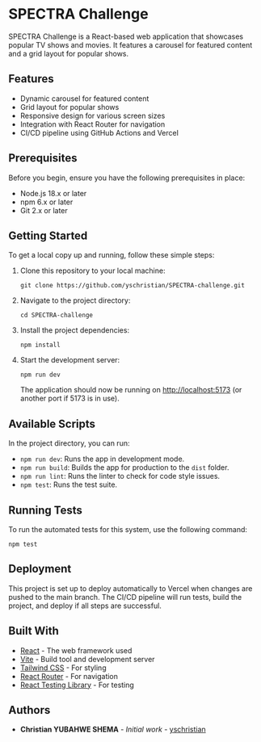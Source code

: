 # SPECTRA Challenge

SPECTRA Challenge is a React-based web application that showcases popular TV shows and movies. It features a carousel for featured content and a grid layout for popular shows.

## Features

- Dynamic carousel for featured content
- Grid layout for popular shows
- Responsive design for various screen sizes
- Integration with React Router for navigation
- CI/CD pipeline using GitHub Actions and Vercel

## Prerequisites

Before you begin, ensure you have the following prerequisites in place:

- Node.js 18.x or later
- npm 6.x or later
- Git 2.x or later

## Getting Started

To get a local copy up and running, follow these simple steps:

1. Clone this repository to your local machine:

   ```
   git clone https://github.com/yschristian/SPECTRA-challenge.git
   ```

2. Navigate to the project directory:

   ```
   cd SPECTRA-challenge
   ```

3. Install the project dependencies:

   ```
   npm install
   ```

4. Start the development server:

   ```
   npm run dev
   ```

   The application should now be running on [http://localhost:5173](http://localhost:5173) (or another port if 5173 is in use).

## Available Scripts

In the project directory, you can run:

- `npm run dev`: Runs the app in development mode.
- `npm run build`: Builds the app for production to the `dist` folder.
- `npm run lint`: Runs the linter to check for code style issues.
- `npm test`: Runs the test suite.

## Running Tests

To run the automated tests for this system, use the following command:

```
npm test
```

## Deployment

This project is set up to deploy automatically to Vercel when changes are pushed to the main branch. The CI/CD pipeline will run tests, build the project, and deploy if all steps are successful.

## Built With

- [React](https://reactjs.org/) - The web framework used
- [Vite](https://vitejs.dev/) - Build tool and development server
- [Tailwind CSS](https://tailwindcss.com/) - For styling
- [React Router](https://reactrouter.com/) - For navigation
- [React Testing Library](https://testing-library.com/docs/react-testing-library/intro/) - For testing


## Authors

- **Christian YUBAHWE SHEMA** - _Initial work_ - [yschristian](https://github.com/yschristian)
